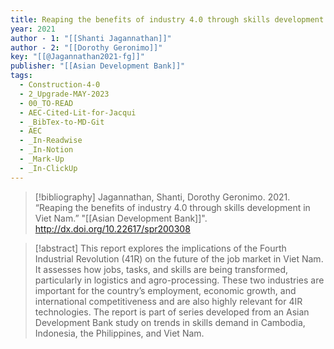 ```yaml
---
title: Reaping the benefits of industry 4.0 through skills development in Viet Nam
year: 2021
author - 1: "[[Shanti Jagannathan]]"
author - 2: "[[Dorothy Geronimo]]"
key: "[[@Jagannathan2021-fg]]"
publisher: "[[Asian Development Bank]]"
tags:
  - Construction-4-0
  - 2_Upgrade-MAY-2023
  - 00_TO-READ
  - AEC-Cited-Lit-for-Jacqui
  - _BibTex-to-MD-Git
  - AEC
  - _In-Readwise
  - _In-Notion
  - _Mark-Up
  - _In-ClickUp
---
```


> [!bibliography]
> Jagannathan, Shanti, Dorothy Geronimo. 2021. “Reaping the benefits of industry 4.0 through skills development in Viet Nam.” "[[Asian Development Bank]]". http://dx.doi.org/10.22617/spr200308

> [!abstract]
> This report explores the implications of the Fourth Industrial Revolution (41R) on the future of the job market in Viet Nam. It assesses how jobs, tasks, and skills are being transformed, particularly in logistics and agro-processing. These two industries are important for the country’s employment, economic growth, and international competitiveness and are also highly relevant for 4IR technologies. The report is part of series developed from an Asian Development Bank study on trends in skills demand in Cambodia, Indonesia, the Philippines, and Viet Nam.